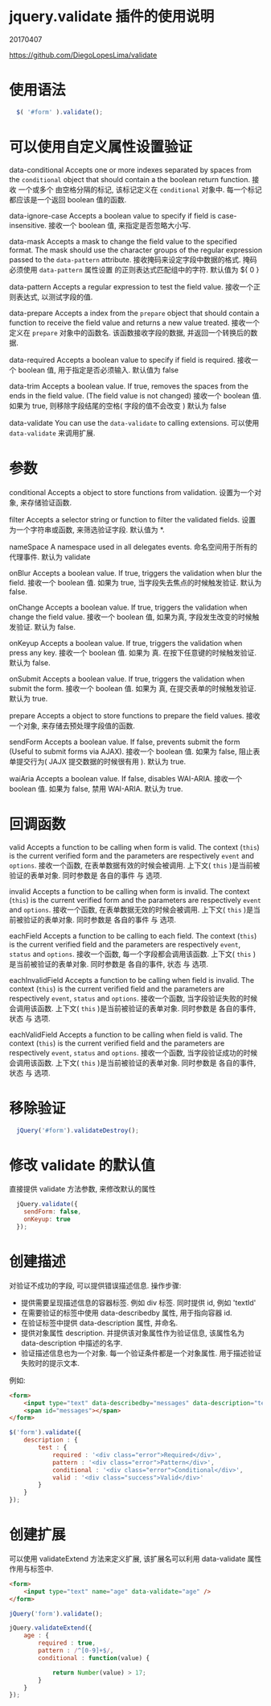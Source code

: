 # jquery.validate 插件的使用说明

20170407

https://github.com/DiegoLopesLima/validate


# 使用语法

```javascript
  $( '#form' ).validate();
```

# 可以使用自定义属性设置验证

data-conditional        Accepts one or more indexes separated by spaces 
                        from the `conditional` object that should 
                        contain a the boolean return function.
                        接收 一个或多个 由空格分隔的标记, 该标记定义在 `conditional`
                        对象中. 每一个标记都应该是一个返回 boolean 值的函数.


data-ignore-case        Accepts a boolean value to specify if field is case-insensitive.
                        接收一个 boolean 值, 来指定是否忽略大小写. 

data-mask               Accepts a mask to change the field value to the specified format. 
                        The mask should use the character groups of the regular expression 
                        passed to the `data-pattern` attribute.
                        接收掩码来设定字段中数据的格式. 掩码必须使用 `data-pattern` 属性设置
                        的正则表达式匹配组中的字符. 默认值为 ${ 0 }

data-pattern            Accepts a regular expression to test the field value.
                        接收一个正则表达式, 以测试字段的值.

data-prepare            Accepts a index from the `prepare` object that should contain a 
                        function to receive the field value and returns a new value treated.
                        接收一个定义在 `prepare` 对象中的函数名. 该函数接收字段的数据, 
                        并返回一个转换后的数据.

data-required           Accepts a boolean value to specify if field is required.
                        接收一个 boolean 值, 用于指定是否必须输入. 默认值为 false

data-trim               Accepts a boolean value. If true, removes the spaces from the 
                        ends in the field value. (The field value is not changed)
                        接收一个 boolean 值. 如果为 true, 则移除字段结尾的空格( 字段的值不会改变 )
                        默认为 false

data-validate           You can use the `data-validate` to calling extensions.
                        可以使用 `data-validate` 来调用扩展.



# 参数

conditional             Accepts a object to store functions from validation.
                        设置为一个对象, 来存储验证函数.

filter                  Accepts a selector string or function to filter the validated fields.
                        设置为一个字符串或函数, 来筛选验证字段. 默认值为 *.

nameSpace               A namespace used in all delegates events.
                        命名空间用于所有的代理事件. 默认为 validate

onBlur                  Accepts a boolean value. If true, triggers the validation when blur the field.
                        接收一个 boolean 值. 如果为 true, 当字段失去焦点的时候触发验证. 默认为 false.

onChange                Accepts a boolean value. If true, triggers the validation when change the field value.
                        接收一个 boolean 值, 如果为真, 字段发生改变的时候触发验证. 默认为 false.

onKeyup                 Accepts a boolean value. If true, triggers the validation when press any key.
                        接收一个 boolean 值. 如果为 真. 在按下任意键的时候触发验证. 默认为 false.

onSubmit                Accepts a boolean value. If true, triggers the validation when submit the form.
                        接收一个 boolean 值. 如果为 真, 在提交表单的时候触发验证.   默认为 true.

prepare                 Accepts a object to store functions to prepare the field values.
                        接收一个对象, 来存储去预处理字段值的函数.

sendForm                Accepts a boolean value. If false, prevents submit the form (Useful to submit forms via AJAX).
                        接收一个 boolean 值. 如果为 false, 阻止表单提交行为( JAJX 提交数据的时候很有用 ). 默认为 true.

waiAria                 Accepts a boolean value. If false, disables WAI-ARIA.
                        接收一个 boolean 值. 如果为 false, 禁用 WAI-ARIA. 默认为 true.


# 回调函数

valid                   Accepts a function to be calling when form is valid. The context (`this`) is the current 
                        verified form and the parameters are respectively `event` and `options`.
                        接收一个函数, 在表单数据有效的时候会被调用. 上下文( `this` )是当前被验证的表单对象. 同时参数是
                        各自的事件 与 选项.

invalid                 Accepts a function to be calling when form is invalid. The context (`this`) is the current 
                        verified form and the parameters are respectively `event` and `options`.
                        接收一个函数, 在表单数据无效的时候会被调用. 上下文( `this` )是当前被验证的表单对象. 同时参数是
                        各自的事件 与 选项.


eachField               Accepts a function to be calling to each field. The context (`this`) is the current 
                        verified field and the parameters are respectively `event`, `status` and `options`.
                        接收一个函数, 每一个字段都会调用该函数. 上下文( `this` )是当前被验证的表单对象. 同时参数是
                        各自的事件, 状态 与 选项.

eachInvalidField        Accepts a function to be calling when field is invalid. The context (`this`) is the current 
                        verified field and the parameters are respectively `event`, `status` and `options`.
                        接收一个函数, 当字段验证失败的时候会调用该函数. 上下文( `this` )是当前被验证的表单对象. 同时参数是
                        各自的事件, 状态 与 选项.


eachValidField          Accepts a function to be calling when field is valid. The context (`this`) is the current 
                        verified field and the parameters are respectively `event`, `status` and `options`.
                        接收一个函数, 当字段验证成功的时候会调用该函数. 上下文( `this` )是当前被验证的表单对象. 同时参数是
                        各自的事件, 状态 与 选项.


# 移除验证

```javascript
  jQuery('#form').validateDestroy();
```

# 修改 validate 的默认值

直接提供 validate 方法参数, 来修改默认的属性

```javascript
  jQuery.validate({
    sendForm: false,
    onKeyup: true
  });
```

# 创建描述

对验证不成功的字段, 可以提供错误描述信息. 操作步骤:

- 提供需要呈现描述信息的容器标签. 例如 div 标签. 同时提供 id, 例如 'textId'
- 在需要验证的标签中使用 data-describedby 属性, 用于指向容器 id.
- 在验证标签中提供 data-description 属性, 并命名.
- 提供对象属性 description. 并提供该对象属性作为验证信息, 该属性名为 data-description 中描述的名字.
- 验证描述信息也为一个对象. 每一个验证条件都是一个对象属性. 用于描述验证失败时的提示文本.

例如:

```html
<form>
	<input type="text" data-describedby="messages" data-description="test" />
	<span id="messages"></span>
</form>
```

```javascript
$('form').validate({
	description : {
		test : {
			required : '<div class="error">Required</div>',
			pattern : '<div class="error">Pattern</div>',
			conditional : '<div class="error">Conditional</div>',
			valid : '<div class="success">Valid</div>'
		}
	}
});
```

# 创建扩展

可以使用 validateExtend 方法来定义扩展, 该扩展名可以利用 data-validate 属性作用与标签中.


```html
<form>
	<input type="text" name="age" data-validate="age" />
</form>
```

```javascript
jQuery('form').validate();

jQuery.validateExtend({
	age : {
		required : true,
		pattern : /^[0-9]+$/,
		conditional : function(value) {

			return Number(value) > 17;
		}
	}
});
```









